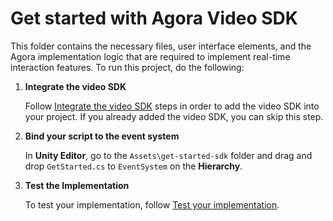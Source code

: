 # Get started with Agora Video SDK

This folder contains the necessary files, user interface elements, and the Agora implementation logic that are required to implement real-time interaction features. To run this project, do the following:

1. **Integrate the video SDK**

    Follow [Integrate the video SDK](https://github.com/AgoraIO/video-sdk-samples-unity/tree/main/Docs-Examples#integrate-the-video-sdk) steps in order to add the video SDK into your project. If you already added the video SDK, you can skip this step.

1. **Bind your script to the event system**

    In **Unity Editor**, go to the  `Assets\get-started-sdk` folder and drag and drop `GetStarted.cs` to `EventSystem` on the **Hierarchy**.

1. **Test the Implementation**

    To test your implementation, follow [Test your implementation](https://docs.agora.io/en/video-calling/get-started/get-started-sdk?platform=unity#test-your-implementation).